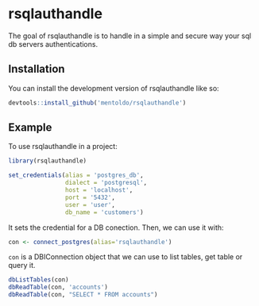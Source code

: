 
<!-- README.md is generated from README.Rmd. Please edit that file -->

# rsqlauthandle

<!-- badges: start -->
<!-- badges: end -->

The goal of rsqlauthandle is to handle in a simple and secure way your
sql db servers authentications.

## Installation

You can install the development version of rsqlauthandle like so:

``` r
devtools::install_github('mentoldo/rsqlauthandle')
```

## Example

To use rsqlauthandle in a project:

``` r
library(rsqlauthandle)

set_credentials(alias = 'postgres_db',
                dialect = 'postgresql',
                host = 'localhost',
                port = '5432',
                user = 'user',
                db_name = 'customers')
```

It sets the credential for a DB conection. Then, we can use it with:

``` r
con <- connect_postgres(alias='rsqlauthandle')
```

`con` is a DBIConnection object that we can use to list tables, get
table or query it.

``` r
dbListTables(con)
dbReadTable(con, 'accounts')
dbReadTable(con, "SELECT * FROM accounts")
```
